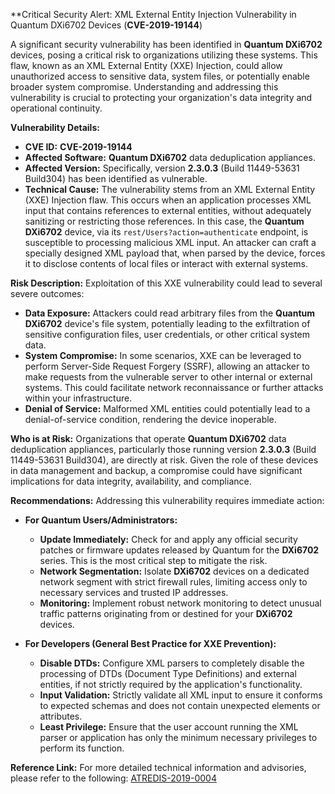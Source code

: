 **Critical Security Alert: XML External Entity Injection Vulnerability in Quantum DXi6702 Devices (**CVE-2019-19144**)

A significant security vulnerability has been identified in **Quantum DXi6702** devices, posing a critical risk to organizations utilizing these systems. This flaw, known as an XML External Entity (XXE) Injection, could allow unauthorized access to sensitive data, system files, or potentially enable broader system compromise. Understanding and addressing this vulnerability is crucial to protecting your organization's data integrity and operational continuity.

**Vulnerability Details:**
*   **CVE ID:** **CVE-2019-19144**
*   **Affected Software:** **Quantum DXi6702** data deduplication appliances.
*   **Affected Version:** Specifically, version **2.3.0.3** (Build 11449-53631 Build304) has been identified as vulnerable.
*   **Technical Cause:** The vulnerability stems from an XML External Entity (XXE) Injection flaw. This occurs when an application processes XML input that contains references to external entities, without adequately sanitizing or restricting those references. In this case, the **Quantum DXi6702** device, via its `rest/Users?action=authenticate` endpoint, is susceptible to processing malicious XML input. An attacker can craft a specially designed XML payload that, when parsed by the device, forces it to disclose contents of local files or interact with external systems.

**Risk Description:**
Exploitation of this XXE vulnerability could lead to several severe outcomes:
*   **Data Exposure:** Attackers could read arbitrary files from the **Quantum DXi6702** device's file system, potentially leading to the exfiltration of sensitive configuration files, user credentials, or other critical system data.
*   **System Compromise:** In some scenarios, XXE can be leveraged to perform Server-Side Request Forgery (SSRF), allowing an attacker to make requests from the vulnerable server to other internal or external systems. This could facilitate network reconnaissance or further attacks within your infrastructure.
*   **Denial of Service:** Malformed XML entities could potentially lead to a denial-of-service condition, rendering the device inoperable.

**Who is at Risk:**
Organizations that operate **Quantum DXi6702** data deduplication appliances, particularly those running version **2.3.0.3** (Build 11449-53631 Build304), are directly at risk. Given the role of these devices in data management and backup, a compromise could have significant implications for data integrity, availability, and compliance.

**Recommendations:**
Addressing this vulnerability requires immediate action:

*   **For Quantum Users/Administrators:**
    *   **Update Immediately:** Check for and apply any official security patches or firmware updates released by Quantum for the **DXi6702** series. This is the most critical step to mitigate the risk.
    *   **Network Segmentation:** Isolate **DXi6702** devices on a dedicated network segment with strict firewall rules, limiting access only to necessary services and trusted IP addresses.
    *   **Monitoring:** Implement robust network monitoring to detect unusual traffic patterns originating from or destined for your **DXi6702** devices.

*   **For Developers (General Best Practice for XXE Prevention):**
    *   **Disable DTDs:** Configure XML parsers to completely disable the processing of DTDs (Document Type Definitions) and external entities, if not strictly required by the application's functionality.
    *   **Input Validation:** Strictly validate all XML input to ensure it conforms to expected schemas and does not contain unexpected elements or attributes.
    *   **Least Privilege:** Ensure that the user account running the XML parser or application has only the minimum necessary privileges to perform its function.

**Reference Link:**
For more detailed technical information and advisories, please refer to the following:
[ATREDIS-2019-0004](https://github.com/atredispartners/advisories/blob/master/ATREDIS-2019-0004.md)